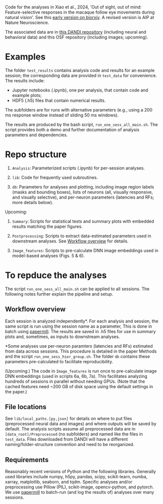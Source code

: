 Code for the analyses in Xiao et al., 2024, 'Out of sight, out of mind: Feature-selective responses in the macaque follow eye movements during natural vision'. See this [early version on biorxiv](https://www.biorxiv.org/content/10.1101/2023.02.08.527666v1.full). A revised version is AIP at Nature Neuroscience.

The associated data are in [this DANDI repository](https://dandiarchive.org/dandiset/000628) (including neural and behavioral data)
and this OSF repository (including images; upcoming).


# Examples
The folder `test_results` contains analysis code and results for an example session; the corresponding data are provided in `test_data` for convenience. The results include:
- Jupyter notebooks (.ipynb), one per analysis, that contain code and example plots;
- HDF5 (.h5) files that contain numerical results.

The subfolders are for runs with alternative parameters (e.g., using a 200 ms response window instead of sliding 50 ms windows).

The results are produced by the bash script, `run_one_sess_all_main.sh`. The script provides both a demo and further documentation of analysis parameters and dependencies.


# Repo structure
1. `Analysis`: Parameterized scripts (.ipynb) for per-session analyses.

2. `lib`: Code for frequently used subroutines. 

3. `db`: Parameters for analyses and plotting, including image region labels (masks and bounding boxes), lists of neurons (all, visually responsive, and visually selective), and per-neuron parameters (latencies and RFs; more details below).

Upcoming:
1. `Summary`: Scripts for statistical tests and summary plots with embedded results matching the paper figures.

2. `Postprocessing`: Scripts to extract data-estimated parameters used in downstream analyses. See [Workflow overview](#Workflow-overview) for details.

3. `Image_features`: Scripts to pre-calculate DNN image embeddings used in model-based analyses (Figs. 5 & 6). 


# To repduce the analyses
The script `run_one_sess_all_main.sh` can be applied to all sessions. The following notes further explain the pipeline and setup.

## Workflow overview
Each session is analyzed independently*. For each analysis and session, the same script is run using the session name as a parameter, This is done in batch using [papermill](papermill.readthedocs.io). The results are saved in .h5 files for use in summary plots and, sometimes, as inputs to downstream analyses.

*Some analyses use per-neuron paramters (latencies and RFs) estimated from data across sessions. This procedure is detailed in the paper Methods and the script `run_one_sess_hier_group.sh`. The folder `db` contains these parameters pre-calculated to facilitate reproducibility.

(Upcoming.) The code in `Image_features` is run once to pre-calculate image DNN embeddings (used in scripts 6a, 6b, 7a). This facilitates analyzing hundreds of sessions in parallel without needing GPUs. (Note that the cached features need ~200 GB of disk space using the default settings in the paper.)


## File locations
See `lib/local_paths.[py,json]` for details on where to put files (preprocessed neural data and images) and where outputs will be saved by default. The analysis scripts assume all preprocessed data are in `[data_root]/Preprocessed` (no subfolders) and named like the files in `test_data`. Files downloaded from DANDI will have a different naming/folder-structure convention and need to be reorganized.


## Requirements
Reasonably recent versions of Python and the following libraries.
Generally used libraries include numpy, h5py, pandas, scipy, scikit-learn, numba, xarray, matplotlib, seaborn, and tqdm.
Specific analyses and/or preprocessing use Pillow (PIL), scikit-image,
opencv-python, and pytorch.
We use [papermill](https://papermill.readthedocs.io/en/latest/) to batch-run (and log the results of) analyses over many sessions.